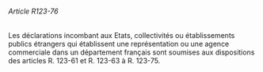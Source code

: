 ###### Article R123-76

Les déclarations incombant aux Etats, collectivités ou établissements publics étrangers qui établissent une représentation ou une agence commerciale dans un département français sont soumises aux dispositions des articles R. 123-61 et R. 123-63 à R. 123-75.

